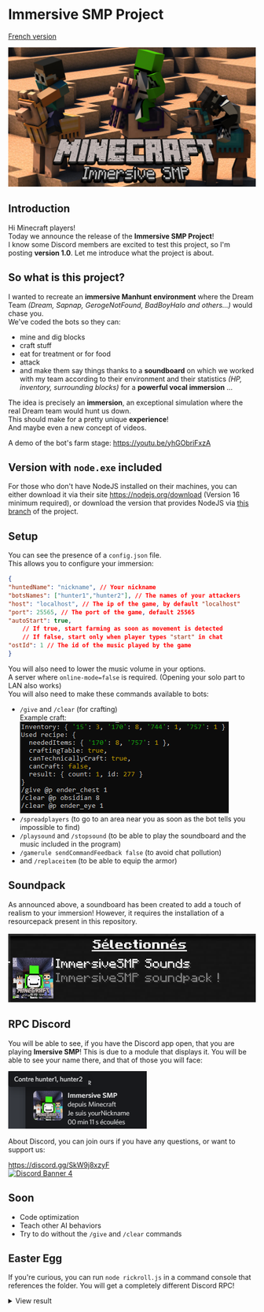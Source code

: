 # **Immersive SMP Project**


[French version](./README-fr.md)


![The project banner](./banner.png "Project banner")

## Introduction

Hi Minecraft players!<br>
Today we announce the release of the **Immersive SMP Project**!<br>
I know some Discord members are excited to test this project, so I'm posting **version 1.0**.
Let me introduce what the project is about.

## So what is this project?

I wanted to recreate an **immersive Manhunt environment** where the Dream Team *(Dream, Sapnap, GerogeNotFound, BadBoyHalo and others...)* would chase you.<br>
We've coded the bots so they can:
- mine and dig blocks
- craft stuff
- eat for treatment or for food
- attack
- and make them say things thanks to a **soundboard** on which we worked with my team according to their environment and their statistics *(HP, inventory, surrounding blocks)* for a __**powerful vocal immersion**__ ...<br>

The idea is precisely an **immersion**, an exceptional simulation where the real Dream team would hunt us down.<br>
This should make for a pretty unique **experience**!<br>
And maybe even a new concept of videos.<br>

A demo of the bot's farm stage: https://youtu.be/yhGObriFxzA

## Version with `node.exe` included

For those who don't have NodeJS installed on their machines, you can either download it via their site https://nodejs.org/download (Version 16 minimum required), or download the version that provides NodeJS via [this branch]( https://github.com/fox3000foxy/ImmersiveManhunt/tree/with-node) of the project.

## Setup

You can see the presence of a `config.json` file.<br>
This allows you to configure your immersion:
```json
{
"huntedName": "nickname", // Your nickname
"botsNames": ["hunter1","hunter2"], // The names of your attackers
"host": "localhost", // The ip of the game, by default "localhost"
"port": 25565, // The port of the game, default 25565
"autoStart": true,
    // If true, start farming as soon as movement is detected
    // If false, start only when player types "start" in chat
"ostId": 1 // The id of the music played by the game
}
```

You will also need to lower the music volume in your options.<br>
A server where `online-mode=false` is required. (Opening your solo part to LAN also works)<br>
You will also need to make these commands available to bots:
- `/give` and `/clear` (for crafting)<br>
Example craft: <br>![Example craft](./assets/craft.png "Example craft")
- `/spreadplayers` (to go to an area near you as soon as the bot tells you impossible to find)
- `/playsound` and `/stopsound` (to be able to play the soundboard and the music included in the program)
- `/gamerule sendCommandFeedback false` (to avoid chat pollution)
- and `/replaceitem` (to be able to equip the armor)

## Soundpack
As announced above, a soundboard has been created to add a touch of realism to your immersion! However, it requires the installation of a resourcepack present in this repository.<br><br>
![Pack is selected](./assets/packSelected.png "Pack is selected")

## RPC Discord

You will be able to see, if you have the Discord app open, that you are playing **Imersive SMP**! This is due to a module that displays it. You will be able to see your name there, and that of those you will face: <br>

![RPC example](./assets/rpcPlus.png "The pack is selected")

About Discord, you can join ours if you have any questions, or want to support us:<br>

https://discord.gg/SkW9j8xzyF<br>
<a href="https://discord.gg/SkW9j8xzyF">![Discord Banner 4](https://discordapp.com/api/guilds/901576410374758420/widget.png?style=banner1)</a>

## Soon

- Code optimization
- Teach other AI behaviors
- Try to do without the `/give` and `/clear` commands

## Easter Egg

If you're curious, you can run `node rickroll.js` in a command console that references the folder.
You will get a completely different Discord RPC!
<details>
  <summary>View result</summary>

  ![Never gonna give you up!](./assets/rickroll.png "Never gonna give you up!")
</details>
